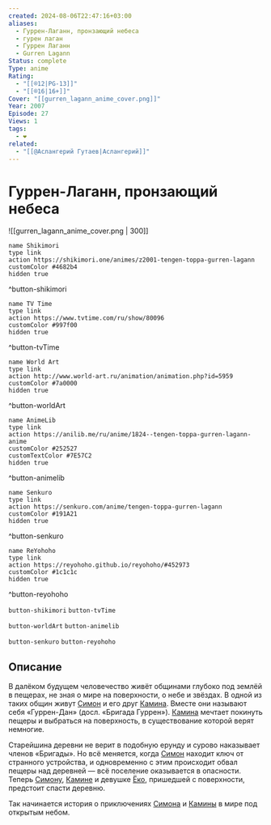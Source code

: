 ```yaml
---
created: 2024-08-06T22:47:16+03:00
aliases:
  - Гуррен-Лаганн, пронзающий небеса
  - гурен лаган
  - Гуррен Лаганн
  - Gurren Lagann
Status: complete
Type: anime
Rating:
  - "[[®️12|PG-13]]"
  - "[[®️16|16+]]"
Cover: "[[gurren_lagann_anime_cover.png]]"
Year: 2007
Episode: 27
Views: 1
tags:
  - ❤
related:
  - "[[@Аслангерий Гутаев|Аслангерий]]"
---
```


# Гуррен-Лаганн, пронзающий небеса

![[gurren_lagann_anime_cover.png | 300]]

```button
name Shikimori
type link
action https://shikimori.one/animes/z2001-tengen-toppa-gurren-lagann
customColor #4682b4
hidden true
```
^button-shikimori

```button
name TV Time
type link
action https://www.tvtime.com/ru/show/80096
customColor #997f00
hidden true
```
^button-tvTime

```button
name World Art
type link
action http://www.world-art.ru/animation/animation.php?id=5959
customColor #7a0000
hidden true
```
^button-worldArt

```button
name AnimeLib
type link
action https://anilib.me/ru/anime/1824--tengen-toppa-gurren-lagann-anime
customColor #252527
customTextColor #7E57C2
hidden true
```
^button-animelib

```button
name Senkuro
type link
action https://senkuro.com/anime/tengen-toppa-gurren-lagann
customColor #191A21
hidden true
```
^button-senkuro

```button
name ReYohoho
type link
action https://reyohoho.github.io/reyohoho/#452973
customColor #1c1c1c
hidden true
```
^button-reyohoho

`button-shikimori` `button-tvTime`

`button-worldArt` `button-animelib`

`button-senkuro` `button-reyohoho`


## Описание

В далёком будущем человечество живёт общинами глубоко под землёй в пещерах, не зная о мире на поверхности, о небе и звёздах. В одной из таких общин живут [Симон](https://shikimori.one/characters/2257-simon) и его друг [Камина](https://shikimori.one/characters/2075-kamina). Вместе они называют себя «Гуррен-Дан» (досл. «Бригада Гуррен»). [Камина](https://shikimori.one/characters/2075-kamina) мечтает покинуть пещеры и выбраться на поверхность, в существование которой верят немногие.

Старейшина деревни не верит в подобную ерунду и сурово наказывает членов «Бригады». Но всё меняется, когда [Симон](https://shikimori.one/characters/2257-simon) находит ключ от странного устройства, и одновременно с этим происходит обвал пещеры над деревней — всё поселение оказывается в опасности. Теперь [Симону](https://shikimori.one/characters/2257-simon), [Камине](https://shikimori.one/characters/2075-kamina) и девушке [Ёко](https://shikimori.one/characters/2063-yoko-littner), пришедшей с поверхности, предстоит спасти деревню.

Так начинается история о приключениях [Симона](https://shikimori.one/characters/2257-simon) и [Камины](https://shikimori.one/characters/2075-kamina) в мире под открытым небом.
